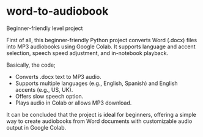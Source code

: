 # word-to-audiobook
Beginner-friendly level project

First of all, this beginner-friendly Python project converts Word (.docx) files into MP3 audiobooks using Google Colab. It supports language and accent selection, speech speed adjustment, and in-notebook playback.

Basically, the code;

- Converts .docx text to MP3 audio.
- Supports multiple languages (e.g., English, Spanish) and English accents (e.g., US, UK).
- Offers slow speech option.
- Plays audio in Colab or allows MP3 download.

It can be concluded that the project is ideal for beginners, offering a simple way to create audiobooks from Word documents with customizable audio output in Google Colab.
